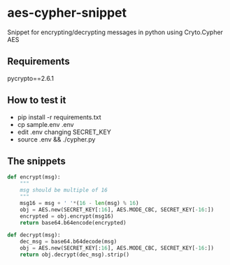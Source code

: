 # aes-cypher-snippet
Snippet for encrypting/decrypting messages in python using Cryto.Cypher AES

## Requirements
pycrypto==2.6.1

## How to test it

* pip install -r requirements.txt
* cp sample.env .env
* edit .env changing SECRET_KEY
* source .env && ./cypher.py

## The snippets

```python
def encrypt(msg):
    """
    msg should be multiple of 16
    """
    msg16 = msg + ' '*(16 - len(msg) % 16)
    obj = AES.new(SECRET_KEY[:16], AES.MODE_CBC, SECRET_KEY[-16:])
    encrypted = obj.encrypt(msg16)
    return base64.b64encode(encrypted)
```

```python
def decrypt(msg):
    dec_msg = base64.b64decode(msg)
    obj = AES.new(SECRET_KEY[:16], AES.MODE_CBC, SECRET_KEY[-16:])
    return obj.decrypt(dec_msg).strip()
```
